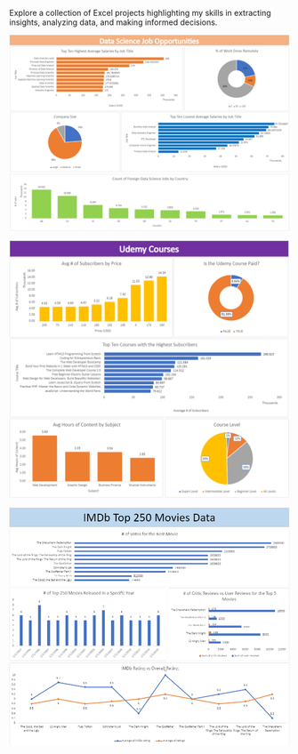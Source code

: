 Explore a collection of Excel projects highlighting my skills in extracting insights, analyzing data, and making informed decisions.

![](ExcelDataScienceImage.png)

![](UdemyExcelImageFixed.png)

![](ExcelMovieImage.png)
